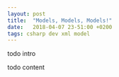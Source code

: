 ```yaml
---
layout: post
title:  "Models, Models, Models!"
date:   2018-04-07 23-51:00 +0200
tags: csharp dev xml model
---
```


todo intro

todo content
